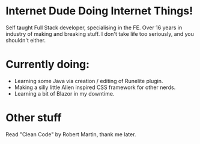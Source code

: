 # Internet Dude Doing Internet Things!
Self taught Full Stack developer, specialising in the FE.  Over 16 years in industry of making and breaking stuff. 
I don't take life too seriously, and you shouldn't either.


# Currently doing:
- Learning some Java via creation / editing of Runelite plugin.
- Making a silly little Alien inspired CSS framework for other nerds.
- Learning a bit of Blazor in my downtime.


# Other stuff
Read "Clean Code" by Robert Martin, thank me later.
